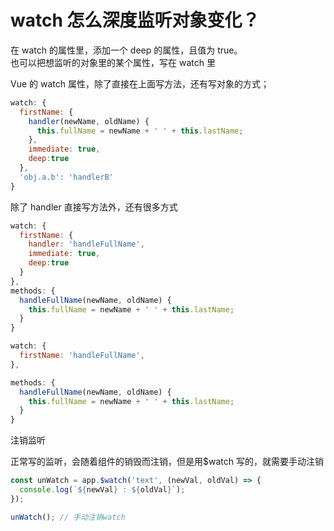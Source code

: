 # watch 怎么深度监听对象变化？

在 watch 的属性里，添加一个 deep 的属性，且值为 true。  
也可以把想监听的对象里的某个属性，写在 watch 里

Vue 的 watch 属性，除了直接在上面写方法，还有写对象的方式；

```js
watch: {
  firstName: {
    handler(newName, oldName) {
      this.fullName = newName + ' ' + this.lastName;
    },
    immediate: true,
    deep:true
  },
  'obj.a.b': 'handlerB'
}

```

除了 handler 直接写方法外，还有很多方式

```js
watch: {
  firstName: {
    handler: 'handleFullName',
    immediate: true,
    deep:true
  }
},
methods: {
  handleFullName(newName, oldName) {
    this.fullName = newName + ' ' + this.lastName;
  }
}
```

```js
watch: {
  firstName: 'handleFullName',
},

methods: {
  handleFullName(newName, oldName) {
    this.fullName = newName + ' ' + this.lastName;
  }
}
```

注销监听

正常写的监听，会随着组件的销毁而注销，但是用\$watch 写的，就需要手动注销

```js
const unWatch = app.$watch('text', (newVal, oldVal) => {
  console.log(`${newVal} : ${oldVal}`);
});

unWatch(); // 手动注销watch
```
